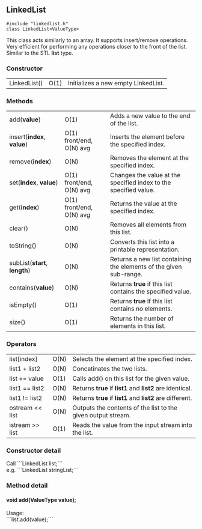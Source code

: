 <h2>LinkedList</h2>

```#include "linkedlist.h"```<br>
```class LinkedList<ValueType>```<br>
<p>This class acts similarly to an array. It supports insert/remove operations. Very efficient for performing any operations closer to the front of the list. Similar to the STL <b>list</b> type.</p>

<h3>Constructor</h3>
<table>
<tr>
  <td>LinkedList()</td>
  <td>O(1)</td>
  <td>Initializes a new empty LinkedList. </td>
</tr>
</table>

<h3>Methods</h3>
<table>
<tr>
  <td>add(<b>value</b>)</td>
  <td>O(1)</td>
  <td>Adds a new value to the end of the list.</td>
</tr>
<tr>
  <td>insert(<b>index</b>, <b>value</b>)</td>
  <td>O(1) front/end, O(N) avg</td>
  <td>Inserts the element before the specified index.</td>
</tr>
<tr>
  <td>remove(<b>index</b>)</td>
  <td>O(N)</td>
  <td>Removes the element at the specified index.</td>
</tr>
<tr>
  <td>set(<b>index</b>, <b>value</b>)</td>
  <td>O(1) front/end, O(N) avg</td>
  <td>Changes the value at the specified index to the specified value.</td>
</tr>
<tr>
  <td>get(<b>index</b>)</td>
  <td>O(1) front/end, O(N) avg</td>
  <td>Returns the value at the specified index.</td>
</tr>
<tr>
  <td>clear()</td>
  <td>O(N)</td>
  <td>Removes all elements from this list.</td>
</tr>
<tr>
  <td>toString()</td>
  <td>O(N)</td>
  <td>Converts this list into a printable representation.</td>
</tr>
<tr>
  <td>subList(<b>start</b>, <b>length</b>)</td>
  <td>O(N)</td>
  <td>Returns a new list containing the elements of the given sub-range.</td>
</tr>
<tr>
  <td>contains(<b>value</b>)</td>
  <td>O(N)</td>
  <td>Returns <b>true</b> if this list contains the specified value.</td>
</tr>
<tr>
  <td>isEmpty()</td>
  <td>O(1)</td>
  <td>Returns <b>true</b> if this list contains no elements.
</tr>
<tr>
  <td>size()</td>
  <td>O(1)</td>
  <td>Returns the number of elements in this list.</td>
</tr>
</table>
<h3>Operators</h3>
<table>
<tr>
  <td>list[index]</td>
  <td>O(N)</td>
  <td>Selects the element at the specified index.</td>
</tr>
<tr>
  <td>list1 + list2</td>
  <td>O(N)</td>
  <td>Concatinates the two lists.</td>
</tr>
<tr>
  <td>list += value</td>
  <td>O(1)</td>
  <td>Calls add() on this list for the given value.</td>
</tr>
<tr>
  <td>list1 == list2</td>
  <td>O(N)</td>
  <td>Returns <b>true</b> if <b>list1</b> and <b>list2</b> are identical.</td>
</tr>
<tr>
  <td>list1 != list2</td>
  <td>O(N)</td>
  <td>Returns <b>true</b> if <b>list1</b> and <b>list2</b> are different.</b>
</tr>
<tr>
  <td>ostream << list</td>
  <td>O(N)</td>
  <td>Outputs the contents of the list to the given output stream.</td>
</tr>
<tr>
  <td>istream >> list</td>
  <td>O(1)</td>
  <td>Reads the value from the input stream into the list.</td>
</tr>
</table>

<h3>Constructor detail</h3>
Call ```LinkedList<ValueType> list;```<br>
e.g. ```LinkedList<string> stringList;```

<h3>Method detail</h3>
<h4>void add(ValueType value);</h4>
Usage:<br>
```list.add(value);```
